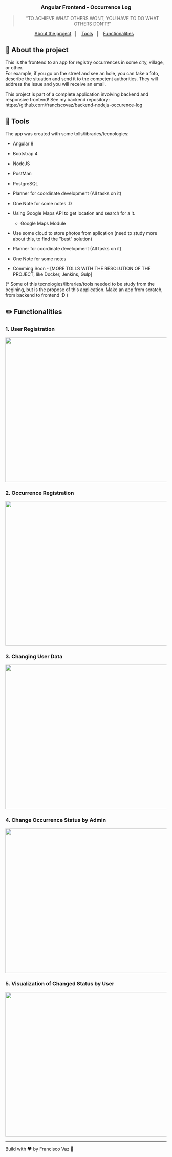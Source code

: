 <!-- # OccurenceLog

Technologies / Others:
  - Angular 8
  - Bootstrap 4
  - NodeJS
  - PostMan
  - PostgreSQL
  - Docker
  - Jenkins
  - Gulp
  - Unit Tests
  - Others
  
  (* Some of this tecnologies/libraries need to be study from the beggining, but is the propose of this application.
     Do an app from zero, from frontend to backend :D )

Tools:
  - Planner for coordinate development (All tasks on it)
  - One Note for some notes :D 
  
 
 Using Google Maps API to get Location and search for a location.
  - Google Maps Module
  
 Use some cloud to store photos from aplication (need to study more about this, to find the "best" solution)
 
 -----------------------------------------------------------------------------------------------------------------------

This project was generated with [Angular CLI](https://github.com/angular/angular-cli) version 8.3.4.

## Development server

Run `ng serve` for a dev server. Navigate to `http://localhost:4200/`. The app will automatically reload if you change any of the source files.

## App Running Gif's

### **1. Registo de utilizador**
<img src="gifs/registodeutilizador.gif" width="550" height="450" />

### **2. Registo de ocorrência **
<img src="gifs/registodeocorrencia.gif" width="550" height="450" />

### **3. Alteração de dados do utilizador **
<img src="gifs/usermanagement.gif" width="550" height="450" />

### **4. Atualização de estado de ocorrência pelo admin **
<img src="gifs/alteracaodeestado.gif" width="550" height="450" />

### **5. Visualização de estado alterado pelo utilizador **
<img src="gifs/visualizacaodeestadoalterado.gif" width="550" height="450" />



## Build

Run `ng build` to build the project. The build artifacts will be stored in the `dist/` directory. Use the `--prod` flag for a production build. -->




<h3 align="center">
 Angular Frontend - Occurrence Log
</h3>


<blockquote align="center">“TO ACHIEVE WHAT OTHERS WONT, YOU HAVE TO DO WHAT OTHERS DON'T!”</blockquote>



<p align="center">
  <a href="#rocket-about-the-project">About the project</a>&nbsp;&nbsp;&nbsp;|&nbsp;&nbsp;&nbsp;
  <a href="#construction_worker-tools">Tools</a>&nbsp;&nbsp;&nbsp;|&nbsp;&nbsp;&nbsp;
  <a href="#pencil2-functionalities">Functionalities</a>&nbsp;&nbsp;&nbsp;
</p>

## :rocket: About the project

<p>
  This is the frontend to an app for registry occurrences in some city, village, or other. 
  <br />
  For example, if you go on the street and see an hole, you can take a foto, describe the situation and send it to the competent authorities. They will address the issue and you will receive an email.
</p>
<p>This project is part of a complete application involving backend and responsive frontend! See my backend repository: https://github.com/franciscovaz/backend-nodejs-occurence-log   </p>


## :construction_worker: Tools

The app was created with some tolls/libraries/tecnologies:

  - Angular 8
  - Bootstrap 4
  - NodeJS
  - PostMan
  - PostgreSQL
  - Planner for coordinate development (All tasks on it)
  - One Note for some notes :D 
  - Using Google Maps API to get location and search for a it.
    - Google Maps Module
  - Use some cloud to store photos from aplication (need to study more about this, to find the "best" solution)
  - Planner for coordinate development (All tasks on it)
  - One Note for some notes


  - Comming Soon - [MORE TOLLS WITH THE RESOLUTION OF THE PROJECT, like Docker, Jenkins, Gulp]
  
  (* Some of this tecnologies/libraries/tools needed to be study from the begining, but is the propose of this application.
     Make an app from scratch, from backend to frontend :D )


## :pencil2: Functionalities

### **1. User Registration**
<img src="gifs/registodeutilizador.gif" width="550" height="450" />

### **2. Occurrence Registration**
<img src="gifs/registodeocorrencia.gif" width="550" height="450" />

### **3. Changing User Data**
<img src="gifs/usermanagement.gif" width="550" height="450" />

### **4. Change Occurrence Status by Admin**
<img src="gifs/alteracaodeestado.gif" width="550" height="450" />

### **5. Visualization of Changed Status by User**
<img src="gifs/visualizacaodeestadoalterado.gif" width="550" height="450" />


---

Build with ♥ by Francisco Vaz :wave: <!-- [Join our community!](https://discordapp.com/invite/gCRAFhc) -->
